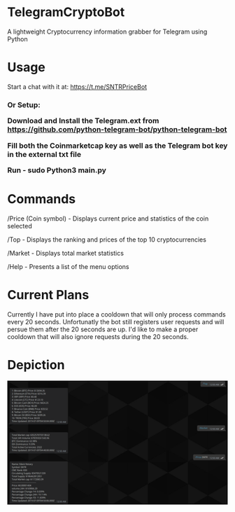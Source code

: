 # TelegramCryptoBot
A lightweight Cryptocurrency information grabber for Telegram using Python

# Usage 
Start a chat with it at: https://t.me/SNTRPriceBot

<h3>Or Setup:

Download and Install the Telegram.ext from https://github.com/python-telegram-bot/python-telegram-bot

Fill both the Coinmarketcap key as well as the Telegram bot key in the external txt file

Run - sudo Python3 main.py

# Commands
/Price (Coin symbol) - Displays current price and statistics of the coin selected

/Top - Displays the ranking and prices of the top 10 cryptocurrencies

/Market - Displays total market statistics

/Help - Presents a list of the menu options

# Current Plans
Currently I have put into place a cooldown that will only process commands every 20 seconds. Unfortunatly the bot still registers user requests and will persue them after the 20 seconds are up. I'd like to make a proper cooldown that will also ignore requests during the 20 seconds.

# Depiction
![alt text](depiction.png)
